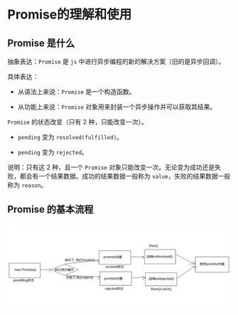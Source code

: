 # Promise的理解和使用

## Promise 是什么

抽象表达：`Promise` 是 `js` 中进行异步编程的新的解决方案（旧的是异步回调）。

具体表达：

- 从语法上来说：`Promise` 是一个构造函数。

- 从功能上来说：`Promise` 对象用来封装一个异步操作并可以获取其结果。

`Promise` 的状态改变（只有 2 种，只能改变一次）。

- `pending` 变为 `resolved(fulfilled)`。

- `pending` 变为 `rejected`。

说明：只有这 2 种，且一个 `Promise` 对象只能改变一次。无论变为成功还是失败，都会有一个结果数据。成功的结果数据一般称为 `value`，失败的结果数据一般称为 `reason`。

## Promise 的基本流程

![Promise的基本流程](./img/Promise_process.png)
